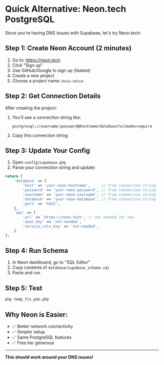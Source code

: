 # Quick Alternative: Neon.tech PostgreSQL

Since you're having DNS issues with Supabase, let's try Neon.tech:

## Step 1: Create Neon Account (2 minutes)

1. Go to: https://neon.tech
2. Click "Sign up"
3. Use GitHub/Google to sign up (fastest)
4. Create a new project
5. Choose a project name: `evsu-voice`

## Step 2: Get Connection Details

After creating the project:

1. You'll see a connection string like:
   ```
   postgresql://username:password@hostname/database?sslmode=require
   ```
2. Copy this connection string

## Step 3: Update Your Config

1. Open `config/supabase.php`
2. Parse your connection string and update:

```php
return [
    'database' => [
        'host' => 'your-neon-hostname',     // from connection string
        'password' => 'your-neon-password', // from connection string
        'username' => 'your-neon-username', // from connection string
        'database' => 'your-neon-database', // from connection string
        'port' => '5432',
    ],
    'api' => [
        'url' => 'https://neon.tech', // not needed for now
        'anon_key' => 'not-needed',
        'service_role_key' => 'not-needed',
    ]
];
```

## Step 4: Run Schema

1. In Neon dashboard, go to "SQL Editor"
2. Copy contents of `database/supabase_schema.sql`
3. Paste and run

## Step 5: Test

```bash
php temp_fix_pdo.php
```

## Why Neon is Easier:

- ✅ Better network connectivity
- ✅ Simpler setup
- ✅ Same PostgreSQL features
- ✅ Free tier generous

---

**This should work around your DNS issues!**
